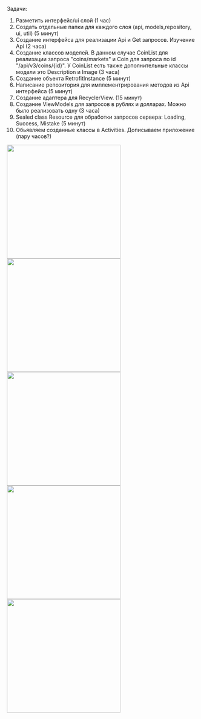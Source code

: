 Задачи: 
1. Разметить интерфейс/ui слой (1 час)
2. Создать отдельные папки для каждого слоя (api, models,repository, ui, util) (5 минут)
3. Создание интерфейса для реализации Api и Get запросов. Изучение Api (2 часа)
4. Создание классов моделей. В данном случае CoinList для реализации запроса "coins/markets" и Coin для запроса по id "/api/v3/coins/{id}". У CoinList есть также дополнительные классы модели это Description и Image (3 часа)
5. Создание объекта RetrofitInstance (5 минут)
6. Написание репозитория для имплементрирования методов из Api интерфейса (5 минут)
7. Создание адаптера для RecyclerView. (15 минут)
8. Создание ViewModels для запросов в рублях и долларах. Можно было реализовать одну (3 часа)
9. Sealed class Resource для обработки запросов сервера: Loading, Success, Mistake (5 минут)
10. Обьявляем созданные классы в Activities. Дописываем приложение (пару часов?)

<img src="https://github.com/user-attachments/assets/aa1c6504-529d-47ba-be3d-c3374dede64a" width="300">
<img src="https://github.com/user-attachments/assets/b74f1723-a7a9-477f-8c18-0c4fac784aec" width="300">
<img src="https://github.com/user-attachments/assets/b156db99-c0c6-40d7-91d9-b058d4469e51" width="300">
<img src="https://github.com/user-attachments/assets/e098f556-8e99-4cc9-aab8-c2d75fe419ae" width="300">
<img src="https://github.com/user-attachments/assets/920a58c9-26a8-4e2d-91cb-7bff5db6c56a" width="300">



